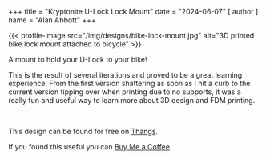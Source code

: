 +++
title = "Kryptonite U-Lock Lock Mount"
date = "2024-06-07"
[ author ]
  name = "Alan Abbott"
+++


{{< profile-image src="/img/designs/bike-lock-mount.jpg" alt="3D printed bike lock mount attached to bicycle" >}}

A mount to hold your U-Lock to your bike!

This is the result of several iterations and proved to be a great learning experience. From the first version shattering as soon as I hit a curb to the current version tipping over when printing due to no supports, it was a really fun and useful way to learn more about 3D design and FDM printing.  

&nbsp;
&nbsp;

This design can be found for free on [Thangs](https://than.gs/m/1076320).

If you found this useful you can [Buy Me a Coffee](https://buymeacoffee.com/alabbott).